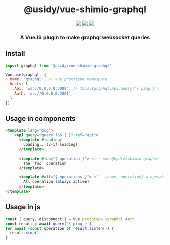 <h1 align=center>@usidy/vue-shimio-graphql</h1>
<p align=center>
  <img src="https://img.shields.io/github/license/usidy/vue-shimio-graphql.svg?style=for-the-badge" />
  <a href="https://www.npmjs.com/package/@sidy/vue-shimio-graphql">
    <img src="https://img.shields.io/npm/v/@sidy/vue-shimio-graphql.svg?logo=npm&style=for-the-badge" />
  </a>
  <img src="https://img.shields.io/npm/dw/@sidy/vue-shimio-graphql?logo=npm&style=for-the-badge" />
</p>

<h3 align=center>A VueJS plugin to make graphql websocket queries</h3>

## Install

```js
import graphql from '@usidy/vue-shimio-graphql'

Vue.use(graphql, {
  name: 'graphql', // vue prototype namespace
  hosts: {
    Api: 'ws://0.0.0.0:3000', // this.$graphql.Api.query('{ ping }')
    Auth: 'ws://0.0.0.0:3001',
  }
})
```

## Usage in components

```html
<template lang="pug">
    <Api query="query foo { }" ref="api">
      <template #loading>
        Loading.. (v-if loading)
      </template>

      <template #foo="{ operation }"> <!-- see @hydre/shimio-graphql -->
        The `foo` operation
      </template>

      <template #all="{ operations }"> <!-- [name, operation] = operations -->
        All operation (always active)
      </template>
</template>
```

## Usage in js

```js
const { query, disconnect } = Vue.prototype.$graphql.Auth
const result = await query('{ ping }')
for await (const operation of result.listen()) {
  result.stop()
}
```
